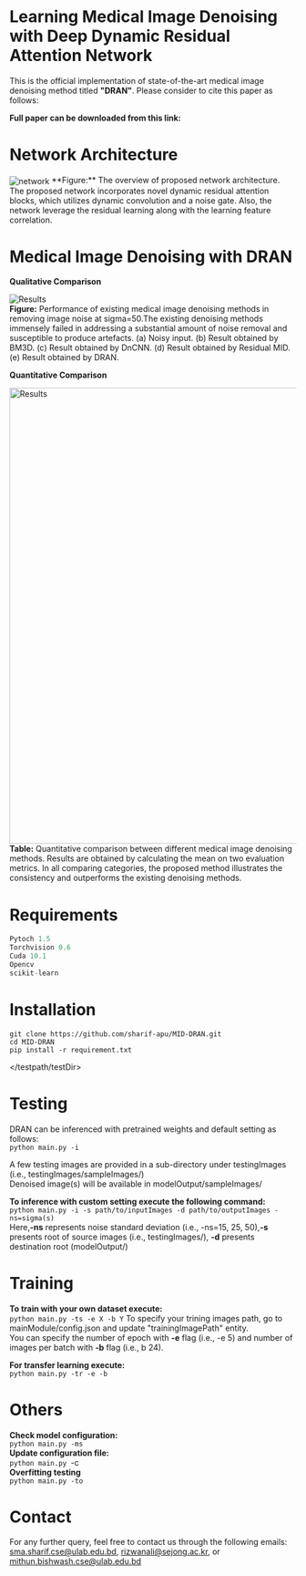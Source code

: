 # Learning Medical Image Denoising with Deep Dynamic Residual Attention Network

This is the official implementation of state-of-the-art medical image denoising method titled **"DRAN"**. Please consider to cite this paper as follows:

**Full paper can be downloaded from this link:**

# Network Architecture

 <img align="center" src = "https://user-images.githubusercontent.com/15001857/101247318-24858a00-3743-11eb-97eb-1fd5c2f93ce0.png" alt="network">
**Figure:** The overview of proposed network architecture. The proposed network incorporates novel dynamic residual attention blocks, which utilizes dynamic convolution and a noise gate. Also, the network leverage the residual learning along with the learning feature correlation.


# Medical Image Denoising with DRAN </br>
**Qualitative Comparison** </br>

<img align="center" src = "https://user-images.githubusercontent.com/15001857/101258714-93b4ab80-374e-11eb-984d-9f64fd14bf63.png" alt="Results"> </br>
**Figure:** </em> Performance of existing medical image denoising methods in removing image noise at sigma=50.The existing denoising methods immensely failed in addressing a substantial amount of noise removal and susceptible to produce artefacts. (a) Noisy input. (b) Result obtained by BM3D. (c) Result
obtained by DnCNN. (d) Result obtained by Residual MID. (e) Result obtained by DRAN.

    
**Quantitative Comparison** </br>

<img width=800 align="center"  src = "https://user-images.githubusercontent.com/15001857/101259263-007d7500-3752-11eb-8cbc-8a8fa4a56061.png" alt="Results">  </br> 
**Table:** Quantitative comparison between different medical image denoising methods. Results are
obtained by calculating the mean on two evaluation metrics. In all comparing categories, the proposed
method illustrates the consistency and outperforms the existing denoising methods. </br>



# Requirements
```Python 3.8 
Pytoch 1.5 
Torchvision 0.6 
Cuda 10.1  
Opencv 
scikit-learn 
```

# Installation
```
git clone https://github.com/sharif-apu/MID-DRAN.git
cd MID-DRAN
pip install -r requirement.txt
```
</testpath/testDir>
# Testing
DRAN can be inferenced with pretrained weights and default setting as follows: </br>
```python main.py -i``` </br>

A few testing images are provided in a sub-directory under testingImages (i.e., testingImages/sampleImages/)</br>
Denoised image(s) will be available in modelOutput/sampleImages/ </br>

**To inference with custom setting execute the following command:**</br>
```python main.py -i -s path/to/inputImages -d path/to/outputImages -ns=sigma(s)``` </br>
Here,**-ns** represents noise standard deviation (i.e., -ns=15, 25, 50),**-s** presents root of source images (i.e., testingImages/), **-d** presents destination root (modelOutput/)

# Training
**To train with your own dataset execute:**</br>
```python main.py -ts -e X -b Y```
To specify your trining images path, go to mainModule/config.json and update "trainingImagePath" entity. </br>You can specify the number of epoch with **-e** flag (i.e., -e 5) and number of images per batch with **-b** flag (i.e., b 24).</br>

**For transfer learning execute:**</br>
```python main.py -tr -e -b ```

# Others
**Check model configuration:**</br>
```python main.py -ms``` </br>
**Update configuration file:**</br>
```python main.py ```-c</br>
**Overfitting testing** </br>
```python main.py -to ```</br>

# Contact
For any further query, feel free to contact us through the following emails: sma.sharif.cse@ulab.edu.bd, rizwanali@sejong.ac.kr, or mithun.bishwash.cse@ulab.edu.bd
